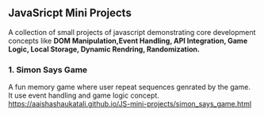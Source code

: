 ## JavaSricpt Mini Projects
A collection of small projects of javascript demonstrating core development concepts like **DOM Manipulation,Event Handling, API Integration, Game Logic, Local Storage, Dynamic Rendring, Randomization.**

### 1. Simon Says Game
A fun memory game where user repeat sequences genrated by the game.<br>
It use event handling and game logic concept.<br>
https://aaishashaukatali.github.io/JS-mini-projects/simon_says_game.html

